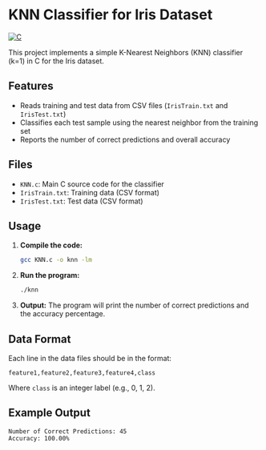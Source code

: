 # KNN Classifier for Iris Dataset

[![C](https://img.shields.io/badge/language-C-blue.svg)](https://en.wikipedia.org/wiki/C_(programming_language))


This project implements a simple K-Nearest Neighbors (KNN) classifier (k=1) in C for the Iris dataset.

## Features
- Reads training and test data from CSV files (`IrisTrain.txt` and `IrisTest.txt`)
- Classifies each test sample using the nearest neighbor from the training set
- Reports the number of correct predictions and overall accuracy

## Files
- `KNN.c`: Main C source code for the classifier
- `IrisTrain.txt`: Training data (CSV format)
- `IrisTest.txt`: Test data (CSV format)

## Usage

1. **Compile the code:**
   ```sh
   gcc KNN.c -o knn -lm
   ```

2. **Run the program:**
   ```sh
   ./knn
   ```

3. **Output:**
   The program will print the number of correct predictions and the accuracy percentage.

## Data Format
Each line in the data files should be in the format:
```
feature1,feature2,feature3,feature4,class
```
Where `class` is an integer label (e.g., 0, 1, 2).

## Example Output
```
Number of Correct Predictions: 45
Accuracy: 100.00%
```
